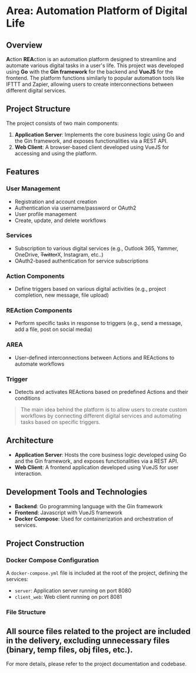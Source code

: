 # Area: Automation Platform of Digital Life

## Overview

**A**ction **REA**ction is an automation platform designed to streamline and automate various digital tasks in a user's life. This project was developed using **Go** with the **Gin framework** for the backend and **VueJS** for the frontend. The platform functions similarly to popular automation tools like IFTTT and Zapier, allowing users to create interconnections between different digital services.

## Project Structure

The project consists of two main components:

1. **Application Server**: Implements the core business logic using Go and the Gin framework, and exposes functionalities via a REST API.
2. **Web Client**: A browser-based client developed using VueJS for accessing and using the platform.

## Features

### User Management
- Registration and account creation
- Authentication via username/password or OAuth2
- User profile management
- Create, update, and delete workflows

### Services
- Subscription to various digital services (e.g., Outlook 365, Yammer, OneDrive, ~~Twitter~~X, Instagram, etc..)
- OAuth2-based authentication for service subscriptions

### Action Components
- Define triggers based on various digital activities (e.g., project completion, new message, file upload)

### REAction Components
- Perform specific tasks in response to triggers (e.g., send a message, add a file, post on social media)

### AREA
- User-defined interconnections between Actions and REActions to automate workflows

### Trigger
- Detects and activates REActions based on predefined Actions and their conditions

> The main idea behind the platform is to allow users to create custom workflows by connecting different digital services and automating tasks based on specific triggers.

## Architecture

- **Application Server**: Hosts the core business logic developed using Go and the Gin framework, and exposes functionalities via a REST API.
- **Web Client**: A frontend application developed using VueJS for user interaction.

## Development Tools and Technologies

- **Backend**: Go programming language with the Gin framework
- **Frontend**: Javascript with VueJS framework
- **Docker Compose**: Used for containerization and orchestration of services.

## Project Construction

### Docker Compose Configuration
A `docker-compose.yml` file is included at the root of the project, defining the services:

- `server`: Application server running on port 8080
- `client_web`: Web client running on port 8081

### File Structure
All source files related to the project are included in the delivery, excluding unnecessary files (binary, temp files, obj files, etc.).
---

For more details, please refer to the project documentation and codebase.
